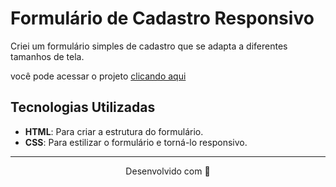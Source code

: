 # Formulário de Cadastro Responsivo

Criei um formulário simples de cadastro que se adapta a diferentes tamanhos de tela. 

você pode acessar o projeto [clicando aqui](https://formulario-cadastro-responsivo.netlify.app/)

## Tecnologias Utilizadas

- **HTML**: Para criar a estrutura do formulário.
- **CSS**: Para estilizar o formulário e torná-lo responsivo.
---
<p align="center">
Desenvolvido com 🧡
</p>
